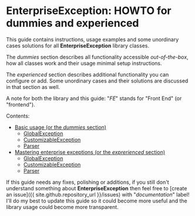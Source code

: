 # EnterpriseException: HOWTO for dummies and experienced

This guide contains instructions, usage examples and some unordinary cases solutions for all **EnterpriseException**
library classes.

The _dummies_ section describes all functionality accessible _out-of-the-box_, how all classes work and their usage
minimal setup instructions.

The _experienced_ section describes additional functionality you can configure or add. Some unordinary cases and their
solutions are discussed in that section as well.

A note for both the library and this guide: "_FE_" stands for "Front End" (or "frontend").

Contents:
- [Basic usage (or the _dummies_ section)](dummies/about.md)
    - [GlobalException](dummies/global-exception.md)
    - [CustomizableException](dummies/customizable-exception.md)
    - [Parser](dummies/parser.md)
- [Mastering enterprise exceptions (or the _exprerienced_ section)](experienced/about.md)
    - [GlobalException](experienced/global-exception.md)
    - [CustomizableException](experienced/customizable-exception.md)
    - [Parser](experienced/parser.md)

If this guide needs any fixes, polishing or additions, if you still don't understand something about
**EnterpriseException** then feel free to [create an issue]({{ site.github.repository_url }}/issues) with
"_documentation_" label! I'll do my best to update this guide so it could become more useful and the library usage
could become more transparent.

